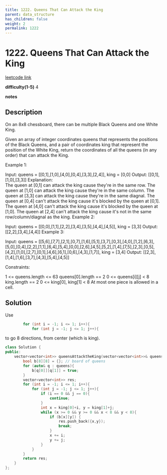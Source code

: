 ```yaml
---
title: 1222. Queens That Can Attack the King
parent: data_structure
has_children: false
weight: 2
permalink: 1222
---
```

# 1222. Queens That Can Attack the King
[leetcode link](https://leetcode.com/problems/queens-that-can-attack-the-king/)

**difficulty(1-5)** 
4

**notes**   


## Description
On an 8x8 chessboard, there can be multiple Black Queens and one White King.

Given an array of integer coordinates queens that represents the positions of the Black Queens, and a pair of coordinates king that represent the position of the White King, return the coordinates of all the queens (in any order) that can attack the King.

 

Example 1:



Input: queens = [[0,1],[1,0],[4,0],[0,4],[3,3],[2,4]], king = [0,0]
Output: [[0,1],[1,0],[3,3]]
Explanation:  
The queen at [0,1] can attack the king cause they're in the same row. 
The queen at [1,0] can attack the king cause they're in the same column. 
The queen at [3,3] can attack the king cause they're in the same diagnal. 
The queen at [0,4] can't attack the king cause it's blocked by the queen at [0,1]. 
The queen at [4,0] can't attack the king cause it's blocked by the queen at [1,0]. 
The queen at [2,4] can't attack the king cause it's not in the same row/column/diagnal as the king.
Example 2:



Input: queens = [[0,0],[1,1],[2,2],[3,4],[3,5],[4,4],[4,5]], king = [3,3]
Output: [[2,2],[3,4],[4,4]]
Example 3:



Input: queens = [[5,6],[7,7],[2,1],[0,7],[1,6],[5,1],[3,7],[0,3],[4,0],[1,2],[6,3],[5,0],[0,4],[2,2],[1,1],[6,4],[5,4],[0,0],[2,6],[4,5],[5,2],[1,4],[7,5],[2,3],[0,5],[4,2],[1,0],[2,7],[0,1],[4,6],[6,1],[0,6],[4,3],[1,7]], king = [3,4]
Output: [[2,3],[1,4],[1,6],[3,7],[4,3],[5,4],[4,5]]
 

Constraints:

1 <= queens.length <= 63
queens[0].length == 2
0 <= queens[i][j] < 8
king.length == 2
0 <= king[0], king[1] < 8
At most one piece is allowed in a cell.

## Solution
Use 
```c++
        for (int i = -1; i <= 1; i++){
            for (int j = -1; j <= 1; j++){
```
to go 8 directions, from center (which is king).

```c++
class Solution {
public:
    vector<vector<int>> queensAttacktheKing(vector<vector<int>>& queens, vector<int>& king) {
        bool b[8][8] = {}; // board of queens
        for (auto& q : queens){
            b[q[0]][q[1]] = true;
        }
        vector<vector<int>> res;
        for (int i = -1; i <= 1; i++){
            for (int j = -1; j <= 1; j++){
                if (i == 0 && j == 0){
                    continue;
                }
                int x = king[0]+i, y = king[1]+j;
                while (x >= 0 && y >= 0 && x < 8 && y < 8){
                    if (b[x][y]) {
                        res.push_back({x,y});
                        break;
                    }
                    x += i;
                    y += j;
                }
            }
        }
        return res;
    }
};
```



